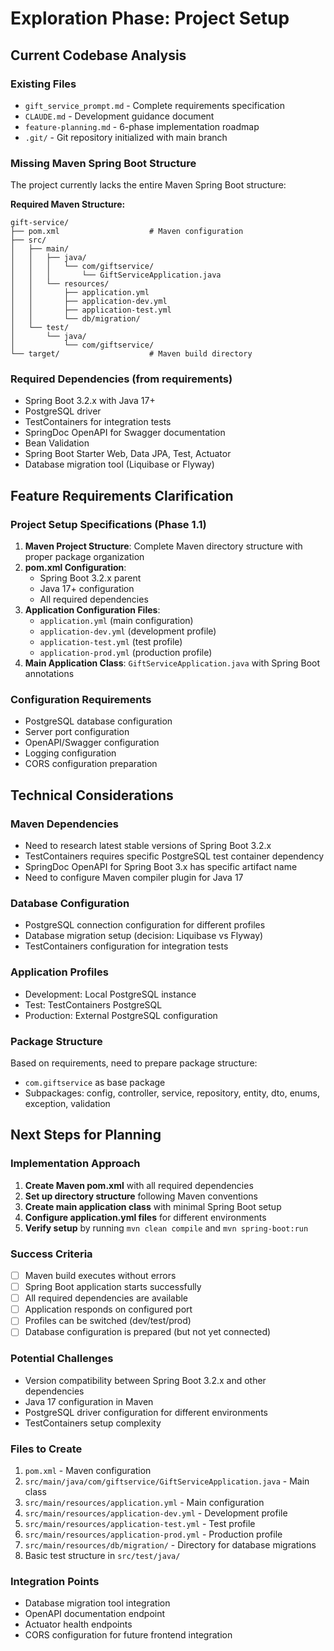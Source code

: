 # Exploration Phase: Project Setup

## Current Codebase Analysis

### Existing Files
- `gift_service_prompt.md` - Complete requirements specification
- `CLAUDE.md` - Development guidance document
- `feature-planning.md` - 6-phase implementation roadmap
- `.git/` - Git repository initialized with main branch

### Missing Maven Spring Boot Structure
The project currently lacks the entire Maven Spring Boot structure:

**Required Maven Structure:**
```
gift-service/
├── pom.xml                    # Maven configuration
├── src/
│   ├── main/
│   │   ├── java/
│   │   │   └── com/giftservice/
│   │   │       └── GiftServiceApplication.java
│   │   └── resources/
│   │       ├── application.yml
│   │       ├── application-dev.yml
│   │       ├── application-test.yml
│   │       └── db/migration/
│   └── test/
│       └── java/
│           └── com/giftservice/
└── target/                    # Maven build directory
```

### Required Dependencies (from requirements)
- Spring Boot 3.2.x with Java 17+
- PostgreSQL driver
- TestContainers for integration tests
- SpringDoc OpenAPI for Swagger documentation
- Bean Validation
- Spring Boot Starter Web, Data JPA, Test, Actuator
- Database migration tool (Liquibase or Flyway)

## Feature Requirements Clarification

### Project Setup Specifications (Phase 1.1)
1. **Maven Project Structure**: Complete Maven directory structure with proper package organization
2. **pom.xml Configuration**: 
   - Spring Boot 3.2.x parent
   - Java 17+ configuration
   - All required dependencies
3. **Application Configuration Files**:
   - `application.yml` (main configuration)
   - `application-dev.yml` (development profile)
   - `application-test.yml` (test profile)
   - `application-prod.yml` (production profile)
4. **Main Application Class**: `GiftServiceApplication.java` with Spring Boot annotations

### Configuration Requirements
- PostgreSQL database configuration
- Server port configuration
- OpenAPI/Swagger configuration
- Logging configuration
- CORS configuration preparation

## Technical Considerations

### Maven Dependencies
- Need to research latest stable versions of Spring Boot 3.2.x
- TestContainers requires specific PostgreSQL test container dependency
- SpringDoc OpenAPI for Spring Boot 3.x has specific artifact name
- Need to configure Maven compiler plugin for Java 17

### Database Configuration
- PostgreSQL connection configuration for different profiles
- Database migration setup (decision: Liquibase vs Flyway)
- TestContainers configuration for integration tests

### Application Profiles
- Development: Local PostgreSQL instance
- Test: TestContainers PostgreSQL
- Production: External PostgreSQL configuration

### Package Structure
Based on requirements, need to prepare package structure:
- `com.giftservice` as base package
- Subpackages: config, controller, service, repository, entity, dto, enums, exception, validation

## Next Steps for Planning

### Implementation Approach
1. **Create Maven pom.xml** with all required dependencies
2. **Set up directory structure** following Maven conventions
3. **Create main application class** with minimal Spring Boot setup
4. **Configure application.yml files** for different environments
5. **Verify setup** by running `mvn clean compile` and `mvn spring-boot:run`

### Success Criteria
- [ ] Maven build executes without errors
- [ ] Spring Boot application starts successfully
- [ ] All required dependencies are available
- [ ] Application responds on configured port
- [ ] Profiles can be switched (dev/test/prod)
- [ ] Database configuration is prepared (but not yet connected)

### Potential Challenges
- Version compatibility between Spring Boot 3.2.x and other dependencies
- Java 17 configuration in Maven
- PostgreSQL driver configuration for different environments
- TestContainers setup complexity

### Files to Create
1. `pom.xml` - Maven configuration
2. `src/main/java/com/giftservice/GiftServiceApplication.java` - Main class
3. `src/main/resources/application.yml` - Main configuration
4. `src/main/resources/application-dev.yml` - Development profile
5. `src/main/resources/application-test.yml` - Test profile
6. `src/main/resources/application-prod.yml` - Production profile
7. `src/main/resources/db/migration/` - Directory for database migrations
8. Basic test structure in `src/test/java/`

### Integration Points
- Database migration tool integration
- OpenAPI documentation endpoint
- Actuator health endpoints
- CORS configuration for future frontend integration